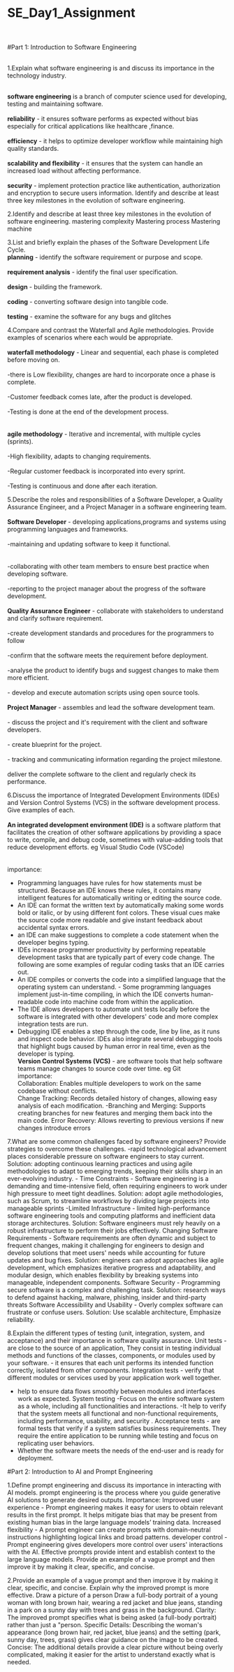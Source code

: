 


# SE_Day1_Assignment
<br>
  
</br>
#Part 1: Introduction to Software Engineering
<br>


</br>


1.Explain what software engineering is and discuss its importance in the technology industry.

<br> **software engineering** is a branch of computer science used for developing, testing and maintaining software. </br>
<br> **reliability** - it ensures software performs as expected without bias especially for critical applications like healthcare ,finance. </br> 
<br> **efficiency** - it helps to optimize developer workflow while maintaining high quality standards.  </br> 
<br> **scalability and flexibility** - it ensures that the system can handle an increased load without affecting performance.  </br> 
<br> **security** - implement protection practice like authentication, authorization and encryption to secure users information. Identify and describe at least three key milestones in the evolution of software engineering.</br> 
 
2.Identify and describe at least three key milestones in the evolution of software engineering. 
mastering complexity
Mastering process
Mastering machine

3.List and briefly explain the phases of the Software Development Life Cycle.
<br>**planning** - identify the software requirement or purpose and scope. </br>
<br>**requirement analysis** - identify the final user specification. </br>
<br>**design** - building the framework. </br>
<br>**coding** - converting software design into tangible code. </br>
<br>**testing** - examine the software for any bugs and glitches </br>

4.Compare and contrast the Waterfall and Agile methodologies. Provide examples of scenarios where each would be appropriate.
<br><br>**waterfall methodology** - Linear and sequential, each phase is completed before moving on. </br>
<br> -there is Low flexibility, changes are hard to incorporate once a phase is complete. </br>
 <br> -Customer feedback comes late, after the product is developed. </br>
<br> -Testing is done at the end of the development process. </br></br>
<br>**agile methodology** - Iterative and incremental, with multiple cycles (sprints). </br>
  <br> -High flexibility, adapts to changing requirements. </br>
  <br> -Regular customer feedback is incorporated into every sprint. </br>
  <br> -Testing is continuous and done after each iteration. </br>

5.Describe the roles and responsibilities of a Software Developer, a Quality Assurance Engineer, and a Project Manager in a software engineering team.
 <br><br> **Software Developer** - developing applications,programs and systems using programming languages and frameworks. </br>
<br> -maintaining and updating software to keep it functional. </br></br>
 <br> -collaborating with other team members to ensure best practice when developing software. </br>
<br> -reporting to the project manager about the progress of the software development. </br>
<br> **Quality Assurance Engineer** - collaborate with stakeholders to understand and clarify software requirement. </br>
 <br> -create development standards and procedures for the programmers to follow </br>
 <br> -confirm that the software meets the requirement before deployment. </br>
<br> -analyse the product to identify bugs and suggest changes to make them more efficient. </br>
<br> - develop and execute automation scripts using open source tools. </br>
<br> **Project Manager** - assembles and lead the software development team. </br>
 <br> - discuss the project and it's requirement with the client and software developers. </br>
 <br> - create blueprint for the project. </br>
 <br> - tracking and communicating information regarding the project milestone. </br>
 <br> deliver the complete software to the client and regularly check its performance. </br>

6.Discuss the importance of Integrated Development Environments (IDEs) and Version Control Systems (VCS) in the software development process. Give examples of each.
<br><br> **An integrated development environment (IDE)** is a software platform that facilitates the creation of other software applications by providing a space to write, compile, and debug code, sometimes with value-adding tools that reduce development efforts. eg Visual Studio Code (VSCode) </br></br>
<br>importance:</br>

  * Programming languages have rules for how statements must be structured. Because an IDE knows these rules, it contains many intelligent features for automatically writing or editing the source code.  
* An IDE can format the written text by automatically making some words bold or italic, or by using different font colors. These visual cues make the source code more readable and give instant feedback about accidental syntax errors. 
* an IDE can make suggestions to complete a code statement when the developer begins typing.
* IDEs increase programmer productivity by performing repeatable development tasks that are typically part of every code change. The following are some examples of regular coding tasks that an IDE carries out.
* An IDE compiles or converts the code into a simplified language that the operating system can understand. - Some programming languages implement just-in-time compiling, in which the  IDE converts human-readable code into machine code from within the application.
* The IDE allows developers to automate unit tests locally before the software is integrated with other developers' code and more complex integration tests are run.
* Debugging IDE enables a step through the code, line by line, as it runs and inspect code behavior. IDEs also integrate several debugging tools that highlight bugs caused by human error in real time, even as the developer is typing. 
<br> **Version Control Systems (VCS)** - are software tools that help software teams manage changes to source code over time. eg Git </br>
importance:
<br>Collaboration: Enables multiple developers to work on the same codebase without conflicts. </br>
Change Tracking: Records detailed history of changes, allowing easy analysis of each modification. 
-Branching and Merging: Supports creating branches for new features and merging them back into the main code.
Error Recovery: Allows reverting to previous versions if new changes introduce errors

7.What are some common challenges faced by software engineers? Provide strategies to overcome these challenges.
-rapid technological advancement places considerable pressure on software engineers to stay current.
 Solution: adopting continuous learning practices and using agile methodologies to adapt to emerging trends, keeping their skills sharp in an ever-evolving industry. -
Time Constraints - Software engineering is a demanding and time-intensive field, often requiring engineers to work under high pressure to meet tight deadlines.
 Solution: adopt agile methodologies, such as Scrum, to streamline workflows by dividing large projects into manageable sprints 
-Limited Infrastructure - limited high-performance software engineering tools and computing platforms and inefficient data storage architectures. 
 Solution: Software engineers must rely heavily on a robust infrastructure to perform their jobs effectively.
Changing Software Requirements - Software requirements are often dynamic and subject to frequent changes, making it challenging for engineers to design and develop solutions that meet users' needs while accounting for future updates and bug fixes. 
Solution: engineers can adopt approaches like agile development, which emphasizes iterative progress and adaptability, and modular design, which enables flexibility by breaking systems into manageable, independent components.
Software Security - Programming secure software is a complex and challenging task. 
Solution: research ways to defend against hacking, malware, phishing, insider and third-party threats
Software Accessibility and Usability - Overly complex software can frustrate or confuse users. 
Solution: Use scalable architecture, Emphasize reliability.

8.Explain the different types of testing (unit, integration, system, and acceptance) and their importance in software quality assurance.
Unit tests - are close to the source of an application, They consist in testing individual methods and functions of the classes, components, or modules used by your software. - it ensures that each unit performs its intended function correctly, isolated from other components.
 Integration tests - verify that different modules or services used by your application work well together.
 - help to ensure data flows smoothly between modules and interfaces work as expected.
 System testing -Focus on the entire software system as a whole, including all functionalities and interactions.
 -It help to verify that the system meets all functional and non-functional requirements, including performance, usability, and security .
Acceptance tests - are formal tests that verify if a system satisfies business requirements. They require the entire application to be running while testing and focus on replicating user behaviors. 
- Whether the software meets the needs of the end-user and is ready for deployment.

#Part 2: Introduction to AI and Prompt Engineering

1.Define prompt engineering and discuss its importance in interacting with AI models.
prompt engineering  is the process where you guide generative AI solutions to generate desired outputs.
Importance:
Improved user experience - Prompt engineering makes it easy for users to obtain relevant results in the first prompt. It helps mitigate bias that may be present from existing human bias in the large language models’ training data.
Increased flexibility - A prompt engineer can create prompts with domain-neutral instructions highlighting logical links and broad patterns.
developer control - Prompt engineering gives developers more control over users' interactions with the AI. Effective prompts provide intent and establish context to the large language models. Provide an example of a vague prompt and then improve it by making it clear, specific, and concise.

2.Provide an example of a vague prompt and then improve it by making it clear, specific, and concise. Explain why the improved prompt is more effective.
Draw a picture of a person
Draw a full-body portrait of a young woman with long brown hair, wearing a red jacket and blue jeans, standing in a park on a sunny day with trees and grass in the background.
Clarity: The improved prompt specifies what is being asked (a full-body portrait) rather than just a "person.
Specific Details: Describing the woman's appearance (long brown hair, red jacket, blue jeans) and the setting (park, sunny day, trees, grass) gives clear guidance on the image to be created.
Concise: The additional details provide a clear picture without being overly complicated, making it easier for the artist to understand exactly what is needed.


